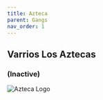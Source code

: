 ```yaml
---
title: Azteca
parent: Gangs
nav_order: 1
---
```


## Varrios Los Aztecas
### (Inactive)

![Azteca Logo](https://th.bing.com/th/id/OIP.YnQYKTgEvZqcardxEnI0sQHaHa?rs=1&pid=ImgDetMain)
